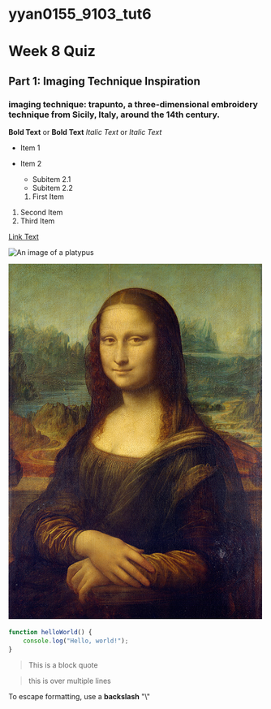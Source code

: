 # yyan0155_9103_tut6

# Week 8 Quiz
## Part 1: Imaging Technique Inspiration
### imaging technique: trapunto, a three-dimensional embroidery technique from Sicily, Italy, around the 14th century.

**Bold Text** or __Bold Text__
*Italic Text* or _Italic Text_

- Item 1
- Item 2
  - Subitem 2.1
  - Subitem 2.2

  1. First Item
1. Second Item
2. Third Item

[Link Text](https://www.google.com/url?sa=i&url=https%3A%2F%2Fcreator.nightcafe.studio%2Fcreation%2FEhcPO2J8Q5RuPNb8Fdin&psig=AOvVaw0BGU7rlAA9nRL3kwYDBv2H&ust=1714715337816000&source=images&cd=vfe&opi=89978449&ved=0CBAQjRxqFwoTCPjegsai7oUDFQAAAAAdAAAAABBY)

![An image of a platypus](https://images.nightcafe.studio/jobs/EhcPO2J8Q5RuPNb8Fdin/EhcPO2J8Q5RuPNb8Fdin--1--p7oop.jpg?tr=w-1600,c-at_max)

![Mona Lisa](p5Project/assets/Mona_Lisa.jpg)

```js
function helloWorld() {
    console.log("Hello, world!");
}
```

>This is a block quote

>this is
>over multiple lines

To escape formatting, use a **backslash** "\\"